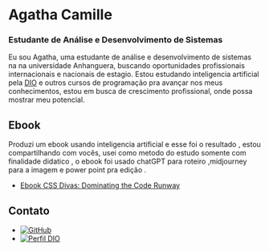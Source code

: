 # Agatha Camille 
### Estudante de Análise e Desenvolvimento de Sistemas 

Eu sou Agatha, uma estudante de análise e desenvolvimento de sistemas na na universidade Anhanguera, buscando oportunidades profissionais internacionais e nacionais de estagio. Estou estudando inteligencia artificial pela [DIO](https://web.dio.me/) e outros cursos de programação pra avançar nos meus conhecimentos, estou em busca de crescimento profissional, onde possa mostrar meu potencial.

## Ebook

Produzi um ebook usando inteligencia artificial e esse foi o resultado , estou compartilhando com vocês, usei como metodo do estudo somente com finalidade didatico , o ebook foi usado chatGPT para roteiro ,midjourney para a imagem e power point pra edição . 
- [Ebook CSS Divas: Dominating the Code Runway](https://drive.google.com/file/d/16lZTsAXtRVTHBGywDO4R5G15i0RC3UMD/view?usp=drive_link)

## Contato

- [![GitHub](https://img.shields.io/badge/GitHub-fff?style=for-the-badge&logo=github&logoColor=30A3DC)](https://github.com/agathacamile)
- [![Perfil DIO](https://img.shields.io/badge/-Meu%20Perfil%20na%20DIO-30A3DC?style=for-the-badge)](https://web.dio.me/users/agathacamille/)
